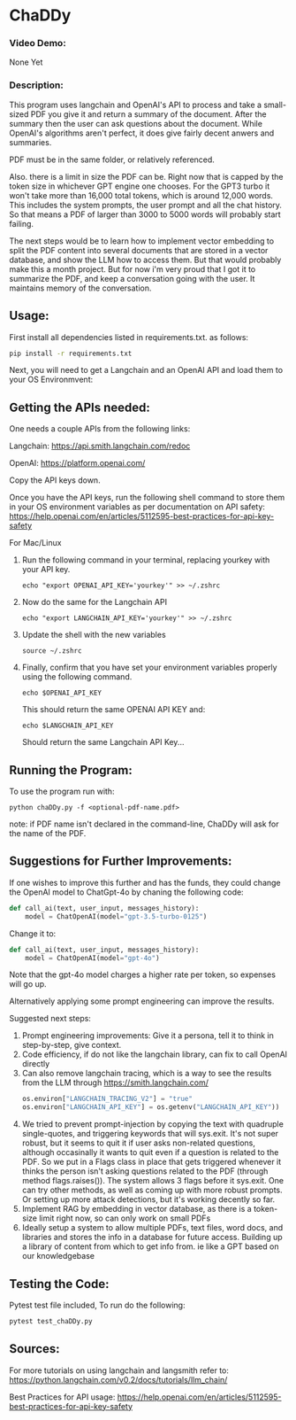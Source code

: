 # ChaDDy
### Video Demo:
None Yet

### Description:
This program uses langchain and OpenAI's API to process
and take a small-sized PDF you give it and return a summary of the document.
After the summary then the user can ask questions about the document.
While OpenAI's algorithms aren't perfect, it does give fairly decent
anwers and summaries.

PDF must be in the same folder, or relatively referenced.

Also. there is a limit in size the PDF can be. Right now that is capped
by the token size in whichever GPT engine one chooses. For the GPT3 turbo
it won't take more than 16,000 total tokens, which is around 12,000 words.
This includes the system prompts, the user prompt and all the chat history.
So that means a PDF of larger than 3000 to 5000 words will probably start failing.

The next steps would be to learn how to implement vector embedding to split
the PDF content into several documents that are stored in a vector database,
and show the LLM how to access them. But that would probably make this a month
project. But for now i'm very proud that I got it to summarize the PDF, and
keep a conversation going with the user. It maintains memory of the conversation.

## Usage:

First install all dependencies listed in requirements.txt. as follows:

```sh
pip install -r requirements.txt
```

Next, you will need to get a Langchain and an OpenAI API and
load them to your OS Environmvent:


## Getting the APIs needed:

One needs a couple APIs from the following links:

Langchain: https://api.smith.langchain.com/redoc

OpenAI: https://platform.openai.com/

Copy the API keys down.

Once you have the API keys, run the following shell command to store them in your OS environment variables as per documentation on API safety: https://help.openai.com/en/articles/5112595-best-practices-for-api-key-safety

For Mac/Linux

1. Run the following command in your terminal, replacing yourkey with your API key.
    ```
    echo "export OPENAI_API_KEY='yourkey'" >> ~/.zshrc
    ```
2. Now do the same for the Langchain API
    ```
    echo "export LANGCHAIN_API_KEY='yourkey'" >> ~/.zshrc
    ```

3. Update the shell with the new variables
    ```
    source ~/.zshrc

    ```
4. Finally, confirm that you have set your environment variables properly
using the following command.
    ```
    echo $OPENAI_API_KEY

    ```
    This should return the same OPENAI API KEY and:

    ```
    echo $LANGCHAIN_API_KEY

    ```
    Should return the same Langchain API Key...

## Running the Program:

To use the program run with:

```shell
python chaDDy.py -f <optional-pdf-name.pdf>
```
note: if PDF name isn't declared in the command-line, ChaDDy will ask for the name of the PDF.

## Suggestions for Further Improvements:

If one wishes to improve this further and has the funds, they could change
the OpenAI model to ChatGpt-4o by chaning the following code:

```python
def call_ai(text, user_input, messages_history):
    model = ChatOpenAI(model="gpt-3.5-turbo-0125")
```

Change it to:

```python
def call_ai(text, user_input, messages_history):
    model = ChatOpenAI(model="gpt-4o")
```

Note that the gpt-4o model charges a higher rate per token, so expenses will go up.

Alternatively applying some prompt engineering can improve the results.

Suggested next steps:

1. Prompt engineering improvements: Give it a persona, tell it to think in step-by-step, give context.
2. Code efficiency, if do not like the langchain library, can fix to call OpenAI directly
3. Can also remove langchain tracing, which is a way to see the results from the LLM through https://smith.langchain.com/
    ```python
    os.environ["LANGCHAIN_TRACING_V2"] = "true"
    os.environ["LANGCHAIN_API_KEY"] = os.getenv("LANGCHAIN_API_KEY"))
    ```
4. We tried to prevent prompt-injection by copying the text with quadruple single-quotes, and triggering keywords that will 
sys.exit. It's not super robust, but it seems to quit it if user asks non-related questions, although occasinally it wants to quit even if a question is related to the PDF. So we put in a Flags class in place that gets triggered whenever it thinks the person isn't asking questions related to the PDF (through method flags.raises()). The system allows 3 flags before it sys.exit. One can try other methods, as well as coming up with more robust prompts. Or setting up more attack detections, but it's working decently so far.
5. Implement RAG by embedding in vector database, as there is a token-size limit right now, so can only work on small PDFs
6. Ideally setup a system to allow multiple PDFs, text files, word docs, and libraries and stores the info in a database for future access. Building up a library of content from which to get info from. ie like a GPT based on our knowledgebase

## Testing the Code:
Pytest test file included, To run do the following:

```python
pytest test_chaDDy.py
```

## Sources:

For more tutorials on using langchain and langsmith refer to:
https://python.langchain.com/v0.2/docs/tutorials/llm_chain/

Best Practices for API usage:
https://help.openai.com/en/articles/5112595-best-practices-for-api-key-safety

